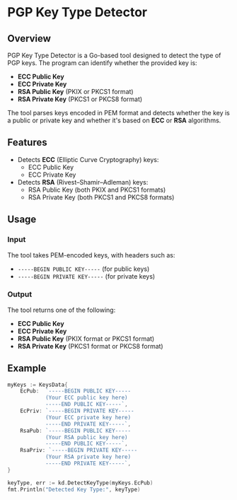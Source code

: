 # PGP Key Type Detector

## Overview
PGP Key Type Detector is a Go-based tool designed to detect the type of PGP keys. The program can identify whether the provided key is:

- **ECC Public Key**
- **ECC Private Key**
- **RSA Public Key** (PKIX or PKCS1 format)
- **RSA Private Key** (PKCS1 or PKCS8 format)

The tool parses keys encoded in PEM format and detects whether the key is a public or private key and whether it's based on **ECC** or **RSA** algorithms.

## Features
- Detects **ECC** (Elliptic Curve Cryptography) keys:
  - ECC Public Key
  - ECC Private Key
- Detects **RSA** (Rivest–Shamir–Adleman) keys:
  - RSA Public Key (both PKIX and PKCS1 formats)
  - RSA Private Key (both PKCS1 and PKCS8 formats)

## Usage
### Input
The tool takes PEM-encoded keys, with headers such as:
- `-----BEGIN PUBLIC KEY-----` (for public keys)
- `-----BEGIN PRIVATE KEY-----` (for private keys)

### Output
The tool returns one of the following:
- **ECC Public Key**
- **ECC Private Key**
- **RSA Public Key** (PKIX format or PKCS1 format)
- **RSA Private Key** (PKCS1 format or PKCS8 format)

## Example

```go
myKeys := KeysData{
    EcPub:  `-----BEGIN PUBLIC KEY-----
            (Your ECC public key here)
            -----END PUBLIC KEY-----`,
    EcPriv: `-----BEGIN PRIVATE KEY-----
            (Your ECC private key here)
            -----END PRIVATE KEY-----`,
    RsaPub: `-----BEGIN PUBLIC KEY-----
            (Your RSA public key here)
            -----END PUBLIC KEY-----`,
    RsaPriv: `-----BEGIN PRIVATE KEY-----
            (Your RSA private key here)
            -----END PRIVATE KEY-----`,
}

keyType, err := kd.DetectKeyType(myKeys.EcPub)
fmt.Println("Detected Key Type:", keyType)
